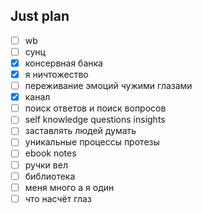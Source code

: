 ## Just plan
- [ ] wb
- [ ] сунц
- [x] консервная банка
- [x] я ничтожество
- [ ] переживание эмоций чужими глазами 
- [x] канал
- [ ] поиск ответов и поиск вопросов
- [ ] self knowledge questions insights
- [ ] заставлять людей думать
- [ ] уникальные процессы протезы
- [ ] ebook notes
- [ ] ручки вел
- [ ] библиотека 
- [ ] меня много а я один
- [ ] что насчёт глаз
